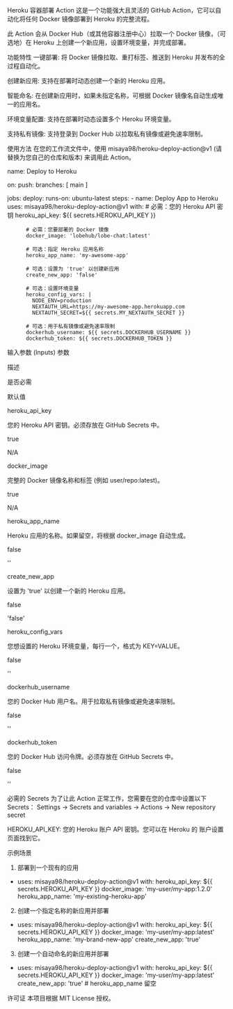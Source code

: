 Heroku 容器部署 Action
这是一个功能强大且灵活的 GitHub Action，它可以自动化将任何 Docker 镜像部署到 Heroku 的完整流程。

此 Action 会从 Docker Hub（或其他容器注册中心）拉取一个 Docker 镜像，（可选地）在 Heroku 上创建一个新应用，设置环境变量，并完成部署。

功能特性
一键部署: 将 Docker 镜像拉取、重打标签、推送到 Heroku 并发布的全过程自动化。

创建新应用: 支持在部署时动态创建一个新的 Heroku 应用。

智能命名: 在创建新应用时，如果未指定名称，可根据 Docker 镜像名自动生成唯一的应用名。

环境变量配置: 支持在部署时动态设置多个 Heroku 环境变量。

支持私有镜像: 支持登录到 Docker Hub 以拉取私有镜像或避免速率限制。

使用方法
在您的工作流文件中，使用 misaya98/heroku-deploy-action@v1 (请替换为您自己的仓库和版本) 来调用此 Action。

name: Deploy to Heroku

on:
  push:
    branches: [ main ]

jobs:
  deploy:
    runs-on: ubuntu-latest
    steps:
      - name: Deploy App to Heroku
        uses: misaya98/heroku-deploy-action@v1
        with:
          # 必需：您的 Heroku API 密钥
          heroku_api_key: ${{ secrets.HEROKU_API_KEY }}
          
          # 必需：您要部署的 Docker 镜像
          docker_image: 'lobehub/lobe-chat:latest'
          
          # 可选：指定 Heroku 应用名称
          heroku_app_name: 'my-awesome-app'
          
          # 可选：设置为 'true' 以创建新应用
          create_new_app: 'false'
          
          # 可选：设置环境变量
          heroku_config_vars: |
            NODE_ENV=production
            NEXTAUTH_URL=https://my-awesome-app.herokuapp.com
            NEXTAUTH_SECRET=${{ secrets.MY_NEXTAUTH_SECRET }}
            
          # 可选：用于私有镜像或避免速率限制
          dockerhub_username: ${{ secrets.DOCKERHUB_USERNAME }}
          dockerhub_token: ${{ secrets.DOCKERHUB_TOKEN }}

输入参数 (Inputs)
参数

描述

是否必需

默认值

heroku_api_key

您的 Heroku API 密钥。必须存放在 GitHub Secrets 中。

true

N/A

docker_image

完整的 Docker 镜像名称和标签 (例如 user/repo:latest)。

true

N/A

heroku_app_name

Heroku 应用的名称。如果留空，将根据 docker_image 自动生成。

false

''

create_new_app

设置为 'true' 以创建一个新的 Heroku 应用。

false

'false'

heroku_config_vars

您想设置的 Heroku 环境变量，每行一个，格式为 KEY=VALUE。

false

''

dockerhub_username

您的 Docker Hub 用户名。用于拉取私有镜像或避免速率限制。

false

''

dockerhub_token

您的 Docker Hub 访问令牌。必须存放在 GitHub Secrets 中。

false

''

必需的 Secrets
为了让此 Action 正常工作，您需要在您的仓库中设置以下 Secrets：
Settings -> Secrets and variables -> Actions -> New repository secret

HEROKU_API_KEY: 您的 Heroku 账户 API 密钥。您可以在 Heroku 的 账户设置 页面找到它。

示例场景
1. 部署到一个现有的应用
- uses: misaya98/heroku-deploy-action@v1
  with:
    heroku_api_key: ${{ secrets.HEROKU_API_KEY }}
    docker_image: 'my-user/my-app:1.2.0'
    heroku_app_name: 'my-existing-heroku-app'

2. 创建一个指定名称的新应用并部署
- uses: misaya98/heroku-deploy-action@v1
  with:
    heroku_api_key: ${{ secrets.HEROKU_API_KEY }}
    docker_image: 'my-user/my-app:latest'
    heroku_app_name: 'my-brand-new-app'
    create_new_app: 'true'

3. 创建一个自动命名的新应用并部署
- uses: misaya98/heroku-deploy-action@v1
  with:
    heroku_api_key: ${{ secrets.HEROKU_API_KEY }}
    docker_image: 'my-user/my-app:latest'
    create_new_app: 'true' # heroku_app_name 留空

许可证
本项目根据 MIT License 授权。
